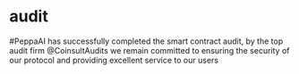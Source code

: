 # audit
#PeppaAI has successfully completed the smart contract audit, by the top audit firm @CoinsultAudits we remain committed to ensuring the security of our protocol and providing excellent service to our users
